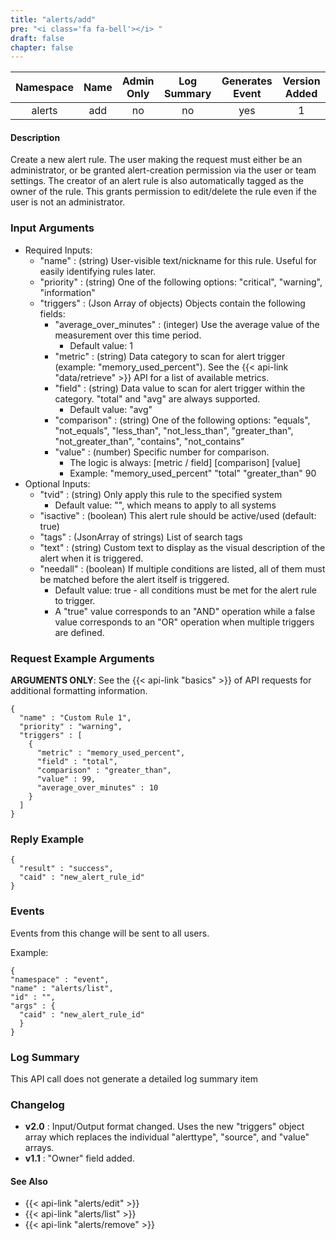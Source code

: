 ```yaml
---
title: "alerts/add"
pre: "<i class='fa fa-bell'></i> "
draft: false
chapter: false
---
```


| Namespace | Name | Admin Only | Log Summary | Generates Event | Version Added
|:----------------:|:--------:|:--------:|:--------:|:--------:|:---:|
| alerts | add | no | no | yes | 1 |

#### Description
Create a new alert rule. The user making the request must either be an administrator, or be granted alert-creation permission via the user or team settings. The creator of an alert rule is also automatically tagged as the owner of the rule. This grants permission to edit/delete the rule even if the user is not an administrator.

### Input Arguments
* Required Inputs:
   * "name" : (string) User-visible text/nickname for this rule. Useful for easily identifying rules later.
   * "priority" : (string) One of the following options: "critical", "warning", "information"
   * "triggers" : (Json Array of objects) Objects contain the following fields:
      * "average_over_minutes" : (integer) Use the average value of the measurement over this time period.
         * Default value: 1
      * "metric" : (string) Data category to scan for alert trigger (example: "memory_used_percent"). See the {{< api-link "data/retrieve" >}} API for a list of available metrics.
      * "field" : (string) Data value to scan for alert trigger within the category. "total" and "avg" are always supported. 
         * Default value: "avg"
      * "comparison" : (string) One of the following options: "equals", "not_equals", "less_than", "not_less_than", "greater_than", "not_greater_than", "contains", "not_contains"
      * "value" : (number) Specific number for comparison. 
         * The logic is always: [metric / field] [comparison] [value]
         * Example: "memory_used_percent" "total" "greater_than" 90
* Optional Inputs:
   * "tvid" : (string) Only apply this rule to the specified system 
      * Default value: "", which means to apply to all systems
   * "isactive" : (boolean) This alert rule should be active/used (default: true)
   * "tags" : (JsonArray of strings) List of search tags
   * "text" : (string) Custom text to display as the visual description of the alert when it is triggered.
   * "needall" : (boolean) If multiple conditions are listed, all of them must be matched before the alert itself is triggered.
      * Default value: true - all conditions must be met for the alert rule to trigger.
      * A "true" value corresponds to an "AND" operation while a false value corresponds to an "OR" operation when multiple triggers are defined.

### Request Example Arguments
**ARGUMENTS ONLY**: See the {{< api-link "basics" >}} of API requests for additional formatting information.

```
{
  "name" : "Custom Rule 1",
  "priority" : "warning",
  "triggers" : [
    {
      "metric" : "memory_used_percent",
      "field" : "total",
      "comparison" : "greater_than",
      "value" : 99,
      "average_over_minutes" : 10
    }
  ]
}
```

### Reply Example
```
{
  "result" : "success",
  "caid" : "new_alert_rule_id"
}
```

### Events
Events from this change will be sent to all users. 

Example:
```
{
"namespace" : "event",
"name" : "alerts/list",
"id" : "",
"args" : {
  "caid" : "new_alert_rule_id"
  }
}
```

### Log Summary
This API call does not generate a detailed log summary item

### Changelog
* **v2.0** : Input/Output format changed. Uses the new "triggers" object array which replaces the individual "alerttype", "source", and "value" arrays.
* **v1.1** : "Owner" field added.

#### See Also
* {{< api-link "alerts/edit" >}}
* {{< api-link "alerts/list" >}}
* {{< api-link "alerts/remove" >}}
